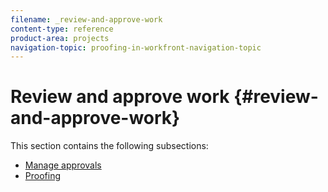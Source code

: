 ```yaml
---
filename: _review-and-approve-work
content-type: reference
product-area: projects
navigation-topic: proofing-in-workfront-navigation-topic
---
```




# Review and approve work {#review-and-approve-work}

This section contains the following subsections:



* [Manage approvals](_manage-approvals.md) 
* [Proofing](_proofing.md) 



